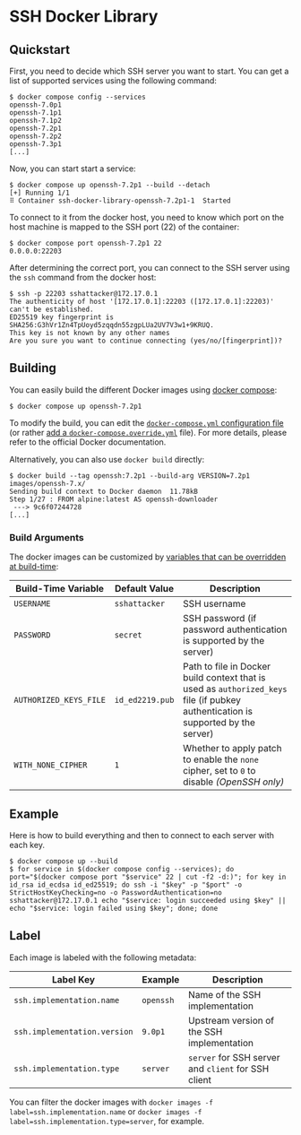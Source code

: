 # SSH Docker Library

## Quickstart

First, you need to decide which SSH server you want to start.
You can get a list of supported services using the following command:

    $ docker compose config --services
    openssh-7.0p1
    openssh-7.1p1
    openssh-7.1p2
    openssh-7.2p1
    openssh-7.2p2
    openssh-7.3p1
    [...]

Now, you can start start a service:

    $ docker compose up openssh-7.2p1 --build --detach
    [+] Running 1/1
    ⠿ Container ssh-docker-library-openssh-7.2p1-1  Started

To connect to it from the docker host, you need to know which port on the host machine is mapped to the SSH port (22) of the container:

    $ docker compose port openssh-7.2p1 22
    0.0.0.0:22203

After determining the correct port, you can connect to the SSH server using the `ssh` command from the docker host:

    $ ssh -p 22203 sshattacker@172.17.0.1
    The authenticity of host '[172.17.0.1]:22203 ([172.17.0.1]:22203)' can't be established.
    ED25519 key fingerprint is SHA256:G3hVr1Zn4TpUoyd5zqqdn55zgpLUa2UV7V3w1+9KRUQ.
    This key is not known by any other names
    Are you sure you want to continue connecting (yes/no/[fingerprint])?

## Building

You can easily build the different Docker images using [docker compose](https://docs.docker.com/compose/):

    $ docker compose up openssh-7.2p1

To modify the build, you can edit the [`docker-compose.yml` configuration file](https://docs.docker.com/compose/compose-file/) (or rather [add a `docker-compose.override.yml`](https://docs.docker.com/compose/extends/#multiple-compose-files) file).
For more details, please refer to the official Docker documentation.

Alternatively, you can also use `docker build` directly:

    $ docker build --tag openssh:7.2p1 --build-arg VERSION=7.2p1 images/openssh-7.x/
    Sending build context to Docker daemon  11.78kB
    Step 1/27 : FROM alpine:latest AS openssh-downloader
     ---> 9c6f07244728
    [...]

### Build Arguments

The docker images can be customized by [variables that can be overridden at build-time](https://docs.docker.com/engine/reference/commandline/build/#set-build-time-variables---build-arg):

| Build-Time Variable    | Default Value   | Description                                                                                                                       |
| ---------------------- | --------------- | --------------------------------------------------------------------------------------------------------------------------------- |
| `USERNAME`             | `sshattacker`   | SSH username                                                                                                                      |
| `PASSWORD`             | `secret`        | SSH password (if password authentication is supported by the server)                                                              |
| `AUTHORIZED_KEYS_FILE` | `id_ed2219.pub` | Path to file in Docker build context that is used as `authorized_keys` file (if pubkey authentication is supported by the server) |
| `WITH_NONE_CIPHER`     | `1`             | Whether to apply patch to enable the `none` cipher, set to `0` to disable _(OpenSSH only)_                                        |

## Example

Here is how to build everything and then to connect to each server with each key.

```
$ docker compose up --build
$ for service in $(docker compose config --services); do port="$(docker compose port "$service" 22 | cut -f2 -d:)"; for key in id_rsa id_ecdsa id_ed25519; do ssh -i "$key" -p "$port" -o StrictHostKeyChecking=no -o PasswordAuthentication=no sshattacker@172.17.0.1 echo "$service: login succeeded using $key" || echo "$service: login failed using $key"; done; done
```

## Label

Each image is labeled with the following metadata:

| Label Key                    | Example        | Description                                                |
| ---------------------------- | -------------- | ---------------------------------------------------------- |
| `ssh.implementation.name`    | `openssh`      | Name of the SSH implementation                             |
| `ssh.implementation.version` | `9.0p1`        | Upstream version of the SSH implementation                 |
| `ssh.implementation.type`    | `server`       | `server` for SSH server and `client` for SSH client        |

You can filter the docker images with `docker images -f label=ssh.implementation.name` or `docker images -f label=ssh.implementation.type=server`, for example.

